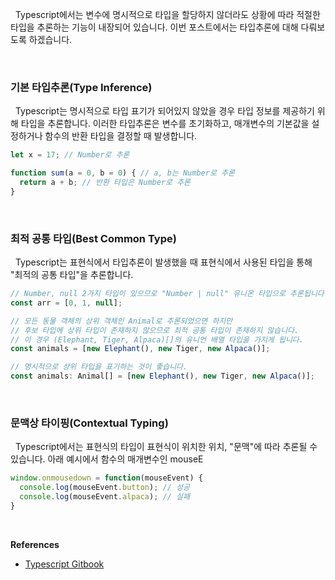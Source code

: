 
&nbsp;&nbsp;Typescript에서는 변수에 명시적으로 타입을 할당하지 않더라도 상황에 따라 적절한 타입을 추론하는 기능이 내장되어 있습니다. 이번 포스트에서는 타입추론에 대해 다뤄보도록 하겠습니다.

<br>

### 기본 타입추론(Type Inference)

&nbsp;&nbsp;Typescript는 명시적으로 타입 표기가 되어있지 않았을 경우 타입 정보를 제공하기 위해 타입을 추론합니다. 이러한 타입추론은 변수를 초기화하고, 매개변수의 기본값을 설정하거나 함수의 반환 타입을 결정할 때 발생합니다.

```typescript
let x = 17; // Number로 추론

function sum(a = 0, b = 0) { // a, b는 Number로 추론
  return a + b; // 반환 타입은 Number로 추론
}
```

<br>

### 최적 공통 타입(Best Common Type)

&nbsp;&nbsp;Typescript는 표현식에서 타입추론이 발생했을 때 표현식에서 사용된 타입을 통해 "최적의 공통 타입"을 추론합니다.

```typescript
// Number, null 2가지 타입이 있으므로 "Number | null" 유니온 타입으로 추론됩니다.
const arr = [0, 1, null];
```

```typescript
// 모든 동물 객체의 상위 객체인 Animal로 추론되었으면 하지만
// 후보 타입에 상위 타입이 존재하지 않으므로 최적 공통 타입이 존재하지 않습니다.
// 이 경우 (Elephant, Tiger, Alpaca)[]의 유니언 배열 타입을 가지게 됩니다.
const animals = [new Elephant(), new Tiger, new Alpaca()];

// 명시적으로 상위 타입을 표기하는 것이 좋습니다.
const animals: Animal[] = [new Elephant(), new Tiger, new Alpaca()];
```

<br>

### 문맥상 타이핑(Contextual Typing)

&nbsp;&nbsp;Typescript에서는 표현식의 타입이 표현식이 위치한 위치, "문맥"에 따라 추론될 수 있습니다. 아래 예시에서 함수의 매개변수인 mouseE

```typescript
window.onmousedown = function(mouseEvent) {
  console.log(mouseEvent.button); // 성공
  console.log(mouseEvent.alpaca); // 실패
}
```

<br>

**References**
- [Typescript Gitbook](https://typescript-kr.github.io/pages/type-inference.html)